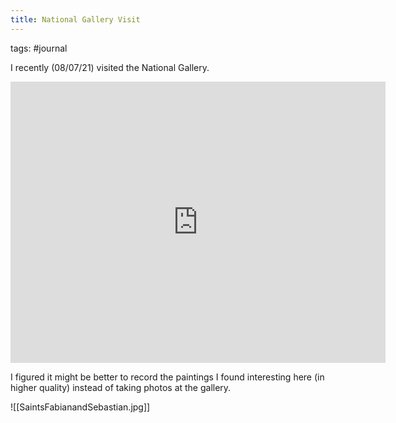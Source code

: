 ```yaml
---
title: National Gallery Visit
---
```


tags: #journal



I recently (08/07/21) visited the National Gallery.

<iframe width="600"
		height="450"
		style="border:0"
		loading="lazy"
		allowfullscreen
		frameborder="0" style="border:0"
		src="https://www.google.com/maps/embed/v1/place?q=place_id:ChIJeclqF84EdkgRtKAjTmWFr0I&key=AIzaSyBsN0OeVfZHaTFK3hzRNrms38rLeZcwoJc">
</iframe>

<br>



I figured it might be better to record the paintings I found interesting here (in higher quality) instead of taking photos at the gallery.


![[SaintsFabianandSebastian.jpg]]